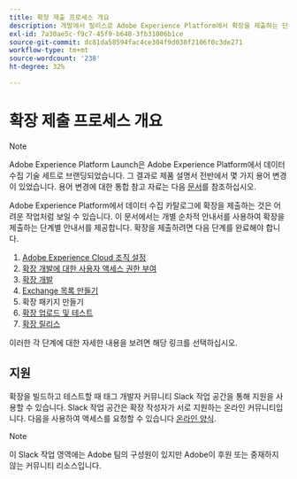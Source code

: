 ```yaml
---
title: 확장 제출 프로세스 개요
description: 개발에서 릴리스로 Adobe Experience Platform에서 확장을 제출하는 단계를 알아봅니다.
exl-id: 7a30ae5c-f9c7-45f9-b648-3fb31006b1ce
source-git-commit: dc81da58594fac4ce304f9d030f2106f0c3de271
workflow-type: tm+mt
source-wordcount: '238'
ht-degree: 32%

---
```


# 확장 제출 프로세스 개요

>[!NOTE]
>
>Adobe Experience Platform Launch은 Adobe Experience Platform에서 데이터 수집 기술 세트로 브랜딩되었습니다. 그 결과로 제품 설명서 전반에서 몇 가지 용어 변경이 있었습니다. 용어 변경에 대한 통합 참고 자료는 다음 [문서](../../term-updates.md)를 참조하십시오.

Adobe Experience Platform에서 데이터 수집 카탈로그에 확장을 제출하는 것은 어려운 작업처럼 보일 수 있습니다. 이 문서에서는 개별 순차적 안내서를 사용하여 확장을 제출하는 단계별 안내서를 제공합니다. 확장을 제출하려면 다음 단계를 완료해야 합니다.

1. [Adobe Experience Cloud 조직 설정](./setup.md)
1. [확장 개발에 대한 사용자 액세스 권한 부여](./access.md)
1. [확장 개발](./develop.md)
1. [Exchange 목록 만들기](./create-listing.md)
1. 확장 패키지 만들기
1. [확장 업로드 및 테스트](./upload-and-test.md)
1. [확장 릴리스](./release.md)

이러한 각 단계에 대한 자세한 내용을 보려면 해당 링크를 선택하십시오.

## 지원

확장을 빌드하고 테스트할 때 태그 개발자 커뮤니티 Slack 작업 공간을 통해 지원을 사용할 수 있습니다. Slack 작업 공간은 확장 작성자가 서로 지원하는 온라인 커뮤니티입니다. 다음을 사용하여 액세스를 요청할 수 있습니다 [온라인 양식](https://docs.google.com/forms/d/e/1FAIpQLScq1m63YkDrRpvPLhzUqtfoleWiDDTTXZsSivIXRfFdlSMzpQ/viewform).

>[!NOTE]
>
>이 Slack 작업 영역에는 Adobe 팀의 구성원이 있지만 Adobe이 후원 또는 중재하지 않는 커뮤니티 리소스입니다.
